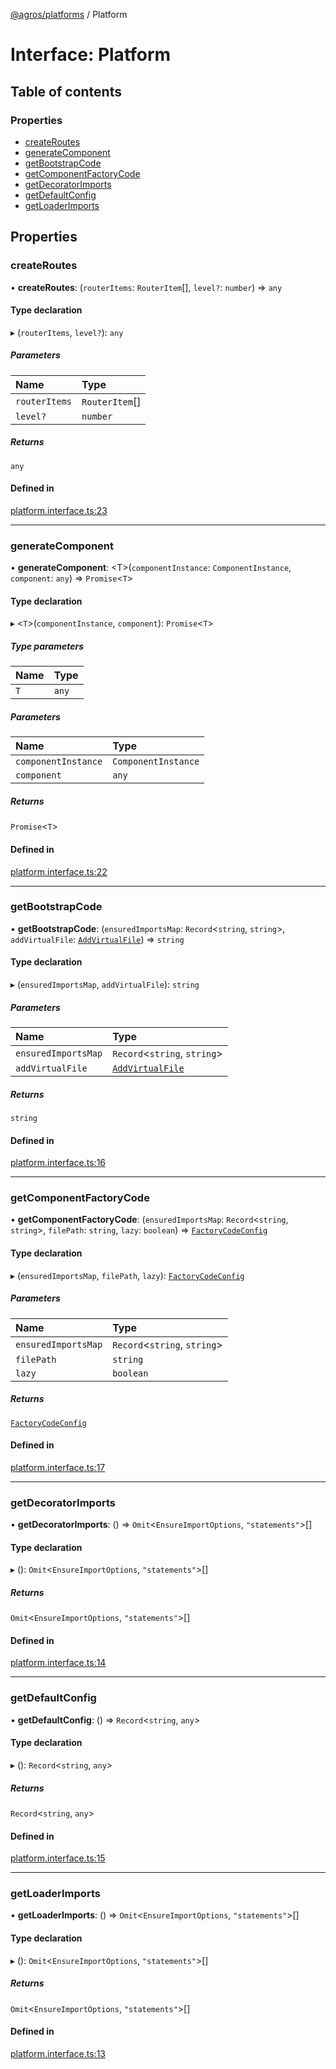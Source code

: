 [@agros/platforms](../index.md) / Platform

# Interface: Platform

## Table of contents

### Properties

- [createRoutes](Platform.md#createroutes)
- [generateComponent](Platform.md#generatecomponent)
- [getBootstrapCode](Platform.md#getbootstrapcode)
- [getComponentFactoryCode](Platform.md#getcomponentfactorycode)
- [getDecoratorImports](Platform.md#getdecoratorimports)
- [getDefaultConfig](Platform.md#getdefaultconfig)
- [getLoaderImports](Platform.md#getloaderimports)

## Properties

### <a id="createroutes" name="createroutes"></a> createRoutes

• **createRoutes**: (`routerItems`: `RouterItem`[], `level?`: `number`) => `any`

#### Type declaration

▸ (`routerItems`, `level?`): `any`

##### Parameters

| Name | Type |
| :------ | :------ |
| `routerItems` | `RouterItem`[] |
| `level?` | `number` |

##### Returns

`any`

#### Defined in

[platform.interface.ts:23](https://github.com/agrosjs/agros/blob/854b313/packages/agros-platforms/src/platform.interface.ts#L23)

___

### <a id="generatecomponent" name="generatecomponent"></a> generateComponent

• **generateComponent**: <T\>(`componentInstance`: `ComponentInstance`, `component`: `any`) => `Promise`<`T`\>

#### Type declaration

▸ <`T`\>(`componentInstance`, `component`): `Promise`<`T`\>

##### Type parameters

| Name | Type |
| :------ | :------ |
| `T` | `any` |

##### Parameters

| Name | Type |
| :------ | :------ |
| `componentInstance` | `ComponentInstance` |
| `component` | `any` |

##### Returns

`Promise`<`T`\>

#### Defined in

[platform.interface.ts:22](https://github.com/agrosjs/agros/blob/854b313/packages/agros-platforms/src/platform.interface.ts#L22)

___

### <a id="getbootstrapcode" name="getbootstrapcode"></a> getBootstrapCode

• **getBootstrapCode**: (`ensuredImportsMap`: `Record`<`string`, `string`\>, `addVirtualFile`: [`AddVirtualFile`](../index.md#addvirtualfile)) => `string`

#### Type declaration

▸ (`ensuredImportsMap`, `addVirtualFile`): `string`

##### Parameters

| Name | Type |
| :------ | :------ |
| `ensuredImportsMap` | `Record`<`string`, `string`\> |
| `addVirtualFile` | [`AddVirtualFile`](../index.md#addvirtualfile) |

##### Returns

`string`

#### Defined in

[platform.interface.ts:16](https://github.com/agrosjs/agros/blob/854b313/packages/agros-platforms/src/platform.interface.ts#L16)

___

### <a id="getcomponentfactorycode" name="getcomponentfactorycode"></a> getComponentFactoryCode

• **getComponentFactoryCode**: (`ensuredImportsMap`: `Record`<`string`, `string`\>, `filePath`: `string`, `lazy`: `boolean`) => [`FactoryCodeConfig`](FactoryCodeConfig.md)

#### Type declaration

▸ (`ensuredImportsMap`, `filePath`, `lazy`): [`FactoryCodeConfig`](FactoryCodeConfig.md)

##### Parameters

| Name | Type |
| :------ | :------ |
| `ensuredImportsMap` | `Record`<`string`, `string`\> |
| `filePath` | `string` |
| `lazy` | `boolean` |

##### Returns

[`FactoryCodeConfig`](FactoryCodeConfig.md)

#### Defined in

[platform.interface.ts:17](https://github.com/agrosjs/agros/blob/854b313/packages/agros-platforms/src/platform.interface.ts#L17)

___

### <a id="getdecoratorimports" name="getdecoratorimports"></a> getDecoratorImports

• **getDecoratorImports**: () => `Omit`<`EnsureImportOptions`, ``"statements"``\>[]

#### Type declaration

▸ (): `Omit`<`EnsureImportOptions`, ``"statements"``\>[]

##### Returns

`Omit`<`EnsureImportOptions`, ``"statements"``\>[]

#### Defined in

[platform.interface.ts:14](https://github.com/agrosjs/agros/blob/854b313/packages/agros-platforms/src/platform.interface.ts#L14)

___

### <a id="getdefaultconfig" name="getdefaultconfig"></a> getDefaultConfig

• **getDefaultConfig**: () => `Record`<`string`, `any`\>

#### Type declaration

▸ (): `Record`<`string`, `any`\>

##### Returns

`Record`<`string`, `any`\>

#### Defined in

[platform.interface.ts:15](https://github.com/agrosjs/agros/blob/854b313/packages/agros-platforms/src/platform.interface.ts#L15)

___

### <a id="getloaderimports" name="getloaderimports"></a> getLoaderImports

• **getLoaderImports**: () => `Omit`<`EnsureImportOptions`, ``"statements"``\>[]

#### Type declaration

▸ (): `Omit`<`EnsureImportOptions`, ``"statements"``\>[]

##### Returns

`Omit`<`EnsureImportOptions`, ``"statements"``\>[]

#### Defined in

[platform.interface.ts:13](https://github.com/agrosjs/agros/blob/854b313/packages/agros-platforms/src/platform.interface.ts#L13)
